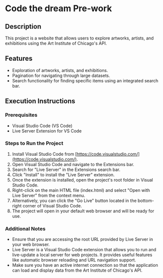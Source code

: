 # Code the dream Pre-work

## Description
This project is a website that allows users to explore artworks, artists, and exhibitions using the Art Institute of Chicago's API.

## Features
- Exploration of artworks, artists, and exhibitions.
- Pagination for navigating through large datasets.
- Search functionality for finding specific items using an integrated search bar.

## Execution Instructions

### Prerequisites
- Visual Studio Code (VS Code)
- Live Server Extension for VS Code

### Steps to Run the Project
1. Install Visual Studio Code from [https://code.visualstudio.com/](https://code.visualstudio.com/).
2. Open Visual Studio Code and navigate to the Extensions bar.
3. Search for "Live Server" in the Extensions search bar.
4. Click "Install" to install the "Live Server" extension.
5. Once the extension is installed, open the project's root folder in Visual Studio Code.
6. Right-click on the main HTML file (index.html) and select "Open with Live Server" from the context menu.
7. Alternatively, you can click the "Go Live" button located in the bottom-right corner of Visual Studio Code.
8. The project will open in your default web browser and will be ready for use.

### Additional Notes
- Ensure that you are accessing the root URL provided by Live Server in your web browser.
- Live Server is a Visual Studio Code extension that allows you to run and live-update a local server for web projects. It provides useful features like automatic browser reloading and URL navigation support.
- Make sure you have an active internet connection so that the application can load and display data from the Art Institute of Chicago's API.
